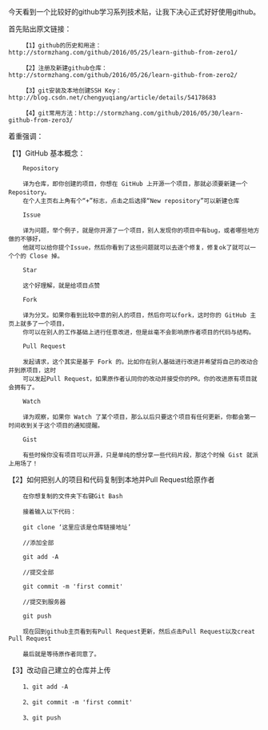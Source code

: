 今天看到一个比较好的github学习系列技术贴，让我下决心正式好好使用github。

首先贴出原文链接：

		【1】github的历史和用途：http://stormzhang.com/github/2016/05/25/learn-github-from-zero1/

		【2】注册及新建github仓库：http://stormzhang.com/github/2016/05/26/learn-github-from-zero2/

		【3】git安装及本地创建SSH Key：http://blog.csdn.net/chengyuqiang/article/details/54178683

		【4】git常用方法：http://stormzhang.com/github/2016/05/30/learn-github-from-zero3/

着重强调：

【1】GitHub 基本概念：

		Repository

		译为仓库，即你创建的项目，你想在 GitHub 上开源一个项目，那就必须要新建一个 Repository。
		在个人主页右上角有个“+”标志，点击之后选择“New repository”可以新建仓库

		Issue

		译为问题，举个例子，就是你开源了一个项目，别人发现你的项目中有bug，或者哪些地方做的不够好，
		他就可以给你提个Issue，然后你看到了这些问题就可以去逐个修复，修复ok了就可以一个个的 Close 掉。

		Star

		这个好理解，就是给项目点赞

		Fork

		译为分叉。如果你看到比较中意的别人的项目，然后你可以fork，这时你的 GitHub 主页上就多了一个项目，
		你可以在别人的工作基础上进行任意改进，但是丝毫不会影响原作者项目的代码与结构。

		Pull Request

		发起请求，这个其实是基于 Fork 的。比如你在别人基础进行改进并希望将自己的改动合并到原项目，这时
		可以发起Pull Request，如果原作者认同你的改动并接受你的PR，你的改进原有项目就会拥有了。

		Watch

		译为观察，如果你 Watch 了某个项目，那么以后只要这个项目有任何更新，你都会第一时间收到关于这个项目的通知提醒。

		Gist

		有些时候你没有项目可以开源，只是单纯的想分享一些代码片段，那这个时候 Gist 就派上用场了！

【2】如何把别人的项目和代码复制到本地并Pull Request给原作者

		在你想复制的文件夹下右键Git Bash

		接着输入以下代码：

		git clone ‘这里应该是仓库链接地址’

		//添加全部

		git add -A

		//提交全部

		git commit -m 'first commit'

		//提交到服务器

		git push

		现在回到github主页看到有Pull Request更新，然后点击Pull Request以及creat Pull Request

		最后就是等待原作者同意了。
		
【3】改动自己建立的仓库并上传

		1、git add -A

		2、git commit -m 'first commit'

		3、git push